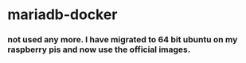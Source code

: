 # mariadb-docker

### not used any more.  I have migrated to 64 bit ubuntu on my raspberry pis and now use the official images.

